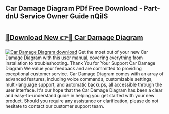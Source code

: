 ## Car Damage Diagram PDf Free Download - Part-dnU Service Owner Guide nQilS

# <h2><a href="http://dfp3giq.blite.top/?on=Car+Damage+Diagram">🔗Download New 👉🔴 Car Damage Diagram</a></h2>

[![Car Damage Diagram download](https://i.imgur.com/lujVjoI.png)](http://dfp3giq.blite.top/?on=Car+Damage+Diagram)
Get the most out of your new Car Damage Diagram with this user manual, covering everything from installation to troubleshooting. Thank You for Your Support Car Damage Diagram We value your feedback and are committed to providing exceptional customer service. Car Damage Diagram comes with an array of advanced features, including voice commands, customizable settings, multi-language support, and automatic backups, all accessible through the user interface. It's our hope that the Car Damage Diagram has been a clear and easy-to-understand guide in helping you get started with your new product. Should you require any assistance or clarification, please do not hesitate to contact our customer support team.

